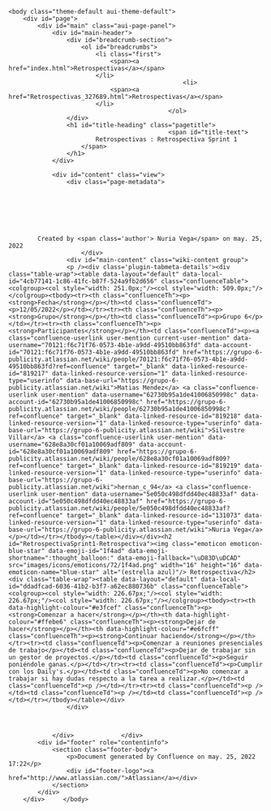<!DOCTYPE html>
<html>
    <head>
        <title>Retrospectivas : Retrospectiva Sprint 1</title>
        <link rel="stylesheet" href="styles/site.css" type="text/css" />
        <META http-equiv="Content-Type" content="text/html; charset=UTF-8">
    </head>

    <body class="theme-default aui-theme-default">
        <div id="page">
            <div id="main" class="aui-page-panel">
                <div id="main-header">
                    <div id="breadcrumb-section">
                        <ol id="breadcrumbs">
                            <li class="first">
                                <span><a href="index.html">Retrospectivas</a></span>
                            </li>
                                                    <li>
                                <span><a href="Retrospectivas_327689.html">Retrospectivas</a></span>
                            </li>
                                                </ol>
                    </div>
                    <h1 id="title-heading" class="pagetitle">
                                                <span id="title-text">
                            Retrospectivas : Retrospectiva Sprint 1
                        </span>
                    </h1>
                </div>

                <div id="content" class="view">
                    <div class="page-metadata">
                        
        
    
        
    
        
        
            Created by <span class='author'> Nuria Vega</span> on may. 25, 2022
                        </div>
                    <div id="main-content" class="wiki-content group">
                    <p /><div class='plugin-tabmeta-details'><div class="table-wrap"><table data-layout="default" data-local-id="4cb77141-1c86-41fc-b87f-524a9fb2d656" class="confluenceTable"><colgroup><col style="width: 251.0px;"/><col style="width: 509.0px;"/></colgroup><tbody><tr><th class="confluenceTh"><p><strong>Fecha</strong></p></th><td class="confluenceTd"><p>12/05/2022</p></td></tr><tr><th class="confluenceTh"><p><strong>Grupo</strong></p></th><td class="confluenceTd"><p>Grupo 6</p></td></tr><tr><th class="confluenceTh"><p><strong>Participantes</strong></p></th><td class="confluenceTd"><p><a class="confluence-userlink user-mention current-user-mention" data-username="70121:f6c71f76-0573-4b1e-a9dd-49510bb863fd" data-account-id="70121:f6c71f76-0573-4b1e-a9dd-49510bb863fd" href="https://grupo-6-publicity.atlassian.net/wiki/people/70121:f6c71f76-0573-4b1e-a9dd-49510bb863fd?ref=confluence" target="_blank" data-linked-resource-id="819217" data-linked-resource-version="1" data-linked-resource-type="userinfo" data-base-url="https://grupo-6-publicity.atlassian.net/wiki">Matias Mendez</a> <a class="confluence-userlink user-mention" data-username="62730b95a1de41006850998c" data-account-id="62730b95a1de41006850998c" href="https://grupo-6-publicity.atlassian.net/wiki/people/62730b95a1de41006850998c?ref=confluence" target="_blank" data-linked-resource-id="819218" data-linked-resource-version="1" data-linked-resource-type="userinfo" data-base-url="https://grupo-6-publicity.atlassian.net/wiki">Silvestre Villar</a> <a class="confluence-userlink user-mention" data-username="628e8a30cf01a10069adf809" data-account-id="628e8a30cf01a10069adf809" href="https://grupo-6-publicity.atlassian.net/wiki/people/628e8a30cf01a10069adf809?ref=confluence" target="_blank" data-linked-resource-id="819219" data-linked-resource-version="1" data-linked-resource-type="userinfo" data-base-url="https://grupo-6-publicity.atlassian.net/wiki">hernan_c_94</a> <a class="confluence-userlink user-mention" data-username="5e050c498dfdd40ec48833af" data-account-id="5e050c498dfdd40ec48833af" href="https://grupo-6-publicity.atlassian.net/wiki/people/5e050c498dfdd40ec48833af?ref=confluence" target="_blank" data-linked-resource-id="131073" data-linked-resource-version="1" data-linked-resource-type="userinfo" data-base-url="https://grupo-6-publicity.atlassian.net/wiki">Nuria Vega</a> </p></td></tr></tbody></table></div></div><h2 id="RetrospectivaSprint1-Retrospectiva"><img class="emoticon emoticon-blue-star" data-emoji-id="1f4ad" data-emoji-shortname=":thought_balloon:" data-emoji-fallback="\uD83D\uDCAD" src="images/icons/emoticons/72/1f4ad.png" width="16" height="16" data-emoticon-name="blue-star" alt="(estrella azul)"/> Retrospectiva</h2><div class="table-wrap"><table data-layout="default" data-local-id="ddadfcad-6036-41b2-b3f7-a62ec880736b" class="confluenceTable"><colgroup><col style="width: 226.67px;"/><col style="width: 226.67px;"/><col style="width: 226.67px;"/></colgroup><tbody><tr><th data-highlight-colour="#e3fcef" class="confluenceTh"><p><strong>Comenzar a hacer</strong></p></th><th data-highlight-colour="#ffebe6" class="confluenceTh"><p><strong>Dejar de hacer</strong></p></th><th data-highlight-colour="#e6fcff" class="confluenceTh"><p><strong>Continuar haciendo</strong></p></th></tr><tr><td class="confluenceTd"><p>Comenzar a reuniones presenciales de trabajo</p></td><td class="confluenceTd"><p>Dejar de trabajar sin un gestor de proyectos.</p></td><td class="confluenceTd"><p>Seguir poniéndole ganas.</p></td></tr><tr><td class="confluenceTd"><p>Cumplir con los Daily's.</p></td><td class="confluenceTd"><p>No comenzar a trabajar si hay dudas respecto a la tarea a realizar.</p></td><td class="confluenceTd"><p /></td></tr><tr><td class="confluenceTd"><p /></td><td class="confluenceTd"><p /></td><td class="confluenceTd"><p /></td></tr></tbody></table></div>
                    </div>

                    
                                                      
                </div>             </div> 
            <div id="footer" role="contentinfo">
                <section class="footer-body">
                    <p>Document generated by Confluence on may. 25, 2022 17:22</p>
                    <div id="footer-logo"><a href="http://www.atlassian.com/">Atlassian</a></div>
                </section>
            </div>
        </div>     </body>
</html>
